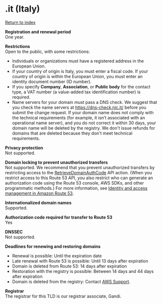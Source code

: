 # \.it \(Italy\)<a name="it"></a>

[Return to index](registrar-tld-list.md#index)

**Registration and renewal period**  
One year\.

**Restrictions**  
Open to the public, with some restrictions:  
+ Individuals or organizations must have a registered address in the European Union\.
+ If your country of origin is Italy, you must enter a fiscal code\. If your country of origin is within the European Union, you must enter an identity document number \(ID number\)\.
+ If you specify **Company**, **Association**, or **Public body** for the contact type, a VAT number \(a value\-added tax identification number\) is required\.
+ Name servers for your domain must pass a DNS check\. We suggest that you check the name servers at [https://dns\-check\.nic\.it/](https://dns-check.nic.it/) before you submit the change request\. If your domain name does not comply with the technical requirements \(for example, it isn’t associated with an operational name server\), and you do not correct it within 30 days, your domain name will be deleted by the registry\. We don't issue refunds for domains that are deleted because they don't meet technical requirements\.

**Privacy protection**  
Not supported\.

**Domain locking to prevent unauthorized transfers**  
Not supported\. We recommend that you prevent unauthorized transfers by restricting access to the [RetrieveDomainAuthCode](https://docs.aws.amazon.com/Route53/latest/APIReference/API_domains_RetrieveDomainAuthCode.html) API action\. \(When you restrict access to this Route 53 API, you also restrict who can generate an authorization code using the Route 53 console, AWS SDKs, and other programmatic methods\.\) For more information, see [Identity and access management in Amazon Route 53](auth-and-access-control.md)\.

**Internationalized domain names**  
Supported\.

**Authorization code required for transfer to Route 53**  
Yes

**DNSSEC**  
Not supported\.

**Deadlines for renewing and restoring domains**  
+ Renewal is possible: Until the expiration date
+ Late renewal with Route 53 is possible: Until 13 days after expiration
+ Domain is deleted from Route 53: 14 days after expiration
+ Restoration with the registry is possible: Between 14 days and 44 days after expiration
+ Domain is deleted from the registry: Contact [AWS Support](https://docs.aws.amazon.com/Route53/latest/DeveloperGuide/domain-contact-support.html)\.

**Registrar**  
The registrar for this TLD is our registrar associate, Gandi\.